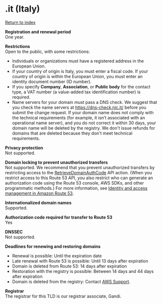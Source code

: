 # \.it \(Italy\)<a name="it"></a>

[Return to index](registrar-tld-list.md#index)

**Registration and renewal period**  
One year\.

**Restrictions**  
Open to the public, with some restrictions:  
+ Individuals or organizations must have a registered address in the European Union\.
+ If your country of origin is Italy, you must enter a fiscal code\. If your country of origin is within the European Union, you must enter an identity document number \(ID number\)\.
+ If you specify **Company**, **Association**, or **Public body** for the contact type, a VAT number \(a value\-added tax identification number\) is required\.
+ Name servers for your domain must pass a DNS check\. We suggest that you check the name servers at [https://dns\-check\.nic\.it/](https://dns-check.nic.it/) before you submit the change request\. If your domain name does not comply with the technical requirements \(for example, it isn’t associated with an operational name server\), and you do not correct it within 30 days, your domain name will be deleted by the registry\. We don't issue refunds for domains that are deleted because they don't meet technical requirements\.

**Privacy protection**  
Not supported\.

**Domain locking to prevent unauthorized transfers**  
Not supported\. We recommend that you prevent unauthorized transfers by restricting access to the [RetrieveDomainAuthCode](https://docs.aws.amazon.com/Route53/latest/APIReference/API_domains_RetrieveDomainAuthCode.html) API action\. \(When you restrict access to this Route 53 API, you also restrict who can generate an authorization code using the Route 53 console, AWS SDKs, and other programmatic methods\.\) For more information, see [Identity and access management in Amazon Route 53](auth-and-access-control.md)\.

**Internationalized domain names**  
Supported\.

**Authorization code required for transfer to Route 53**  
Yes

**DNSSEC**  
Not supported\.

**Deadlines for renewing and restoring domains**  
+ Renewal is possible: Until the expiration date
+ Late renewal with Route 53 is possible: Until 13 days after expiration
+ Domain is deleted from Route 53: 14 days after expiration
+ Restoration with the registry is possible: Between 14 days and 44 days after expiration
+ Domain is deleted from the registry: Contact [AWS Support](https://docs.aws.amazon.com/Route53/latest/DeveloperGuide/domain-contact-support.html)\.

**Registrar**  
The registrar for this TLD is our registrar associate, Gandi\.